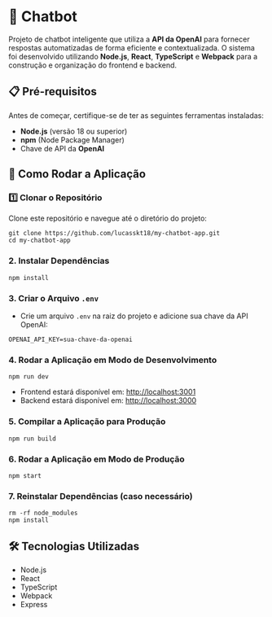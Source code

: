 # 🤖 Chatbot 

Projeto de chatbot inteligente que utiliza a **API da OpenAI** para fornecer respostas automatizadas de forma eficiente e contextualizada. O sistema foi desenvolvido utilizando **Node.js**, **React**, **TypeScript** e **Webpack** para a construção e organização do frontend e backend.

## 📋 Pré-requisitos

Antes de começar, certifique-se de ter as seguintes ferramentas instaladas:

- **Node.js** (versão 18 ou superior)
- **npm** (Node Package Manager)
- Chave de API da **OpenAI**

## 🚀 Como Rodar a Aplicação

### 1️⃣ Clonar o Repositório

Clone este repositório e navegue até o diretório do projeto:

```
git clone https://github.com/lucasskt18/my-chatbot-app.git
cd my-chatbot-app
```

### 2. Instalar Dependências

```
npm install
```

### 3. Criar o Arquivo `.env`

- Crie um arquivo `.env` na raiz do projeto e adicione sua chave da API OpenAI:

```
OPENAI_API_KEY=sua-chave-da-openai
```

### 4. Rodar a Aplicação em Modo de Desenvolvimento

```
npm run dev
```

- Frontend estará disponível em: [http://localhost:3001](http://localhost:3001)
- Backend estará disponível em: [http://localhost:3000](http://localhost:3000)

### 5. Compilar a Aplicação para Produção

```
npm run build
```

### 6. Rodar a Aplicação em Modo de Produção

```
npm start
```

### 7. Reinstalar Dependências (caso necessário)
  ```
  rm -rf node_modules
  npm install
  ```

## 🛠 Tecnologias Utilizadas

- Node.js
- React
- TypeScript
- Webpack
- Express
